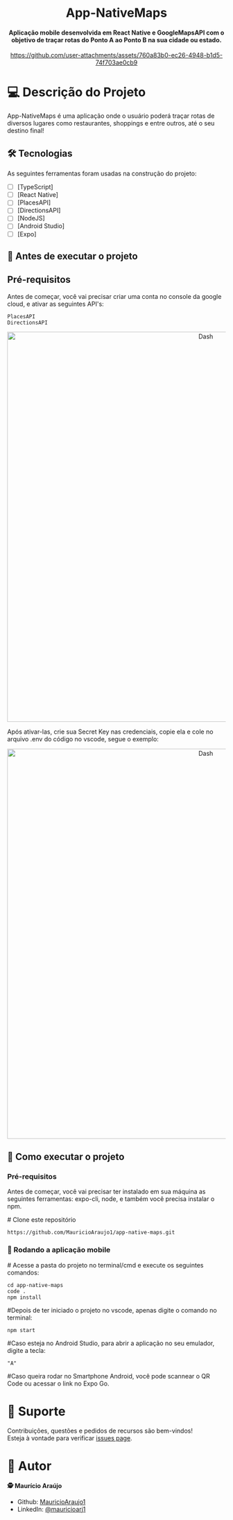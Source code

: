 <h1 align="center">
  <br>App-NativeMaps
</h1>

<h4 align="center">
  Aplicação mobile desenvolvida em React Native e GoogleMapsAPI com o objetivo de traçar rotas do Ponto A ao Ponto B na sua cidade ou estado.
</h4>




<div align="center">

https://github.com/user-attachments/assets/760a83b0-ec26-4948-b1d5-74f703ae0cb9

</div>



# 💻 Descrição do Projeto

App-NativeMaps é uma aplicação onde o usuário poderá traçar rotas de diversos lugares como restaurantes, shoppings e entre outros, até o seu destino final!

## 🛠 Tecnologias

As seguintes ferramentas foram usadas na construção do projeto:

- [ ] [TypeScript]
- [ ] [React Native]
- [ ] [PlacesAPI]
- [ ] [DirectionsAPI]
- [ ] [NodeJS]
- [ ] [Android Studio]
- [ ] [Expo]

## 🚀 Antes de executar o projeto

## Pré-requisitos

Antes de começar, você vai precisar criar uma conta no console da google cloud, e ativar as seguintes API's:
```
PlacesAPI
DirectionsAPI
```
<p align="center">
  <a target="blank"><img src="https://github.com/user-attachments/assets/2e7bdb40-02fe-4240-8ba3-334406d1c224" width="900" alt="Dash" /></a>
</p>

Após ativar-las, crie sua Secret Key nas credenciais, copie ela e cole no arquivo .env do código no vscode, segue o exemplo:
<p align="center">
  <a target="blank"><img src="https://github.com/user-attachments/assets/52898dad-ca52-4d77-9c89-05f046627ccb" width="900" alt="Dash" /></a>
</p>

## 🚀 Como executar o projeto

<h3>Pré-requisitos</h3>
Antes de começar, você vai precisar ter instalado em sua máquina as seguintes ferramentas: expo-cli, node, e também você precisa instalar o npm.


<span class="pl-c"><span class="pl-c">#</span> Clone este repositório</span>
```
https://github.com/MauricioAraujo1/app-native-maps.git
```

<h3>🧭 Rodando a aplicação mobile</h3>

<span class="pl-c"><span class="pl-c">#</span> Acesse a pasta do projeto no terminal/cmd e execute os seguintes comandos:</span>

```
cd app-native-maps
code .
npm install
```
<span class="pl-c"><span class="pl-c">#</span>Depois de ter iniciado o projeto no vscode, apenas digite o comando no terminal:</span>

```
npm start
```

<span class="pl-c"><span class="pl-c">#</span>Caso esteja no Android Studio, para abrir a aplicação no seu emulador, digite a tecla:</span>

```
"A"
```

<span class="pl-c"><span class="pl-c">#</span>Caso queira rodar no Smartphone Android, você pode scannear o QR Code ou acessar o link no Expo Go.</span>

# 🤝 Suporte 
Contribuições, questões e pedidos de recursos são bem-vindos!<br />Esteja à vontade para verificar [issues page](https://github.com/MauricioAraujo1/app-native-maps/issues).

# 👤 Autor
**🕵 Maurício Araújo**

* Github: [MauricioAraujo1](https://github.com/MauricioAraujo1)
* LinkedIn: [@mauricioarj1](https://linkedin.com/in/mauricioarj1)
